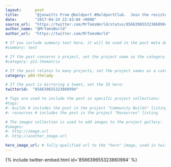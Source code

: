 ```yaml
---
layout:      post
title:       "@jonwitts From @boldport #BoldportClub.  Join the resistors at  "
date:        "2017-04-24 22:43:04 +0000"
source_url:  "https://twitter.com/MrTomsWorld/status/856639655323860994"
author_name: "@MrTomsWorld"
author_url:  "https://twitter.com/MrTomsWorld"

# If you include summary text here, it will be used in the post meta description instead of an excerpt from the post body
#summary: text

# If the post concerns a project, set the project name as the category:
#category: p11-thematrix

# If the post relates to many projects, set the project names as a categories array:
category: p04-thelady

# If the post is mirroring a tweet, set the ID here:
twitterid:  "856639655323860994"

# Tags are used to include the post in specific project collections:
#tags:
#- builds # includes the post in the project "Community Builds" listing
#- resources # includes the post in the project "Resources" listing

# The images collection is used to add images to the project gallery:
#images:
#- http://image.url
#- http://another_image.url

hero_image_url: # fully-qualified url to the "hero" image, used in twitter cards for example
---
```


{% include twitter-embed.html id='856639655323860994' %}



